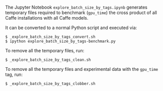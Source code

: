 The Jupyter Notebook `explore_batch_size_by_tags.ipynb` generates temporary
files required to benchmark (`gpu_time`) the cross product of all Caffe
installations with all Caffe models.

It can be converted to a normal Python script and executed via:
```
$ _explore_batch_size_by_tags_convert.sh
$ ipython explore_batch_size_by_tags-benchmark.py
```

To remove all the temporary files, run:
```
$ _explore_batch_size_by_tags_clean.sh
```

To remove all the temporary files and experimental data with the `gpu_time`
tag, run:
```
$ _explore_batch_size_by_tags_clobber.sh
```
